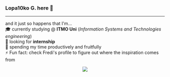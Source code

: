 ### **Lopa10ko G.** here 👋 
-----------------------------------------------------------------------------------
and it just so happens that I'm...\
🎓 currently studying @ **ITMO Uni** (*Information Systems and Technologies engineering*)\
🔭 looking for **internship** \
🌱 spending my time productively and fruitfully \
⚡ Fun fact: check Fredi's profile to figure out where the inspiration comes from 


<div align="center">
   <img src="https://github.com/Lopa10ko/Lopa10ko/blob/main/main_00001.svg" />
</div>
